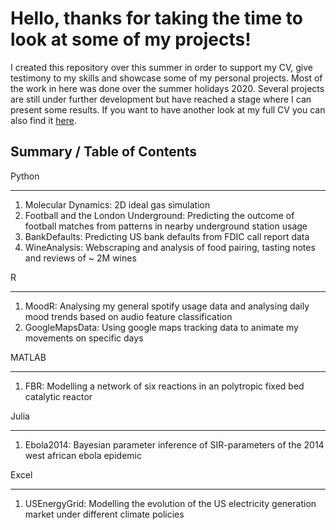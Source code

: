 # Hello, thanks for taking the time to look at some of my projects!

I created this repository over this summer in order to support my CV, give testimony to my skills and showcase some of my personal projects. Most of the work in here was done over the summer holidays 2020. Several projects are still under further development but have reached a stage where I can present some results. If you want to have another look at my full CV you can also find it [here](https://1drv.ms/b/s!ApEGPTbuEH9YmG9QJcm3-TaaVJJT?e=fRKI80).

## Summary / Table of Contents

Python 
___
1. Molecular Dynamics: 2D ideal gas simulation
2. Football and the London Underground: Predicting the outcome of football matches from patterns in nearby underground station usage
3. BankDefaults: Predicting US bank defaults from FDIC call report data
4. WineAnalysis: Webscraping and analysis of food pairing, tasting notes and reviews of ~ 2M wines
    
R 
___
1. MoodR: Analysing my general spotify usage data and analysing daily mood trends based on audio feature classification
2. GoogleMapsData: Using google maps tracking data to animate my movements on specific days
  
MATLAB 
___
1. FBR: Modelling a network of six reactions in an polytropic fixed bed catalytic reactor 
    
Julia 
___
1. Ebola2014: Bayesian parameter inference of SIR-parameters of the 2014 west african ebola epidemic
    
Excel 
___
1. USEnergyGrid: Modelling the evolution of the US electricity generation market under different climate policies 
    
